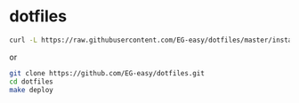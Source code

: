 # dotfiles


```sh
curl -L https://raw.githubusercontent.com/EG-easy/dotfiles/master/install.sh | bash
```

or

```sh
git clone https://github.com/EG-easy/dotfiles.git
cd dotfiles
make deploy
```
